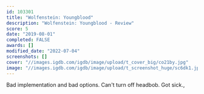 ```yaml
---
id: 103301
title: "Wolfenstein: Youngblood"
description: "Wolfenstein: Youngblood - Review"
score: 5
date: "2019-08-01"
completed: FALSE
awards: []
modified_date: "2022-07-04"
screenshots: []
cover: "//images.igdb.com/igdb/image/upload/t_cover_big/co21by.jpg"
image: "//images.igdb.com/igdb/image/upload/t_screenshot_huge/sc6dk1.jpg"
---
```

Bad implementation and bad options. Can't turn off headbob. Got sick.,